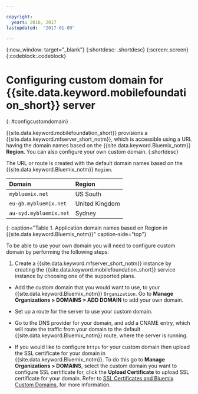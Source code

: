 ```yaml
---

copyright:
  years: 2016, 2017
lastupdated:  "2017-01-09"

---
```


{:new_window: target="_blank"}
{:shortdesc: .shortdesc}
{:screen:.screen}
{:codeblock:.codeblock}

# Configuring custom domain for  {{site.data.keyword.mobilefoundation_short}} server
{: #configcustomdomain}

{{site.data.keyword.mobilefoundation_short}} provisions a {{site.data.keyword.mfserver_short_notm}}, which is<!--on {{site.data.keyword.containerlong}} as a container group. The container group will be mapped to--> accessible using a URL having the  domain names based on the {{site.data.keyword.Bluemix_notm}} **Region**. You can also configure your own custom domain.
{:shortdesc}

The <!--container group is created with a--> URL or route is created with the default domain names based on the {{site.data.keyword.Bluemix_notm}} `Region`.

  |Domain |  Region  |    
  |:----- | :----- |    
  |`mybluemix.net` | US South |    
  |`eu-gb.mybluemix.net` | United Kingdom  |
  |`au-syd.mybluemix.net` | Sydney  |      
  {: caption="Table 1. Application domain names based on Region in {{site.data.keyword.Bluemix_notm}}" caption-side="top"}

To be able to use your own domain you will need to configure custom domain by performing the following steps:

1.	Create a {{site.data.keyword.mfserver_short_notm}} instance  by creating the {{site.data.keyword.mobilefoundation_short}} service instance by choosing one of the supported plans.

+ Add the custom domain that you would want to use, to your {{site.data.keyword.Bluemix_notm}} `Organization`. Go to **Manage Organizations > DOMAINS > ADD DOMAIN** to add your own domain.

+ Set up a route for the <!--container group--> server to use your custom domain.

+ Go to the DNS provider for your domain, and add a CNAME entry, which will route the traffic from your domain to the default {{site.data.keyword.Bluemix_notm}} route, where the <!--container group--> server is running.

+ If you would like to configure `https` for your custom domain then upload the SSL certificate for your domain in {{site.data.keyword.Bluemix_notm}}. To do this go to **Manage Organizations > DOMAINS**, select the custom domain you want to configure SSL certificate for, click the **Upload Certificate** to upload SSL certificate for your domain. Refer to [SSL Certificates and Bluemix Custom Domains](https://developer.ibm.com/bluemix/2014/09/28/ssl-certificates-bluemix-custom-domains/), for more information.
